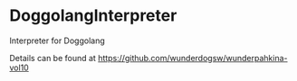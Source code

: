 # DoggolangInterpreter

Interpreter for Doggolang

Details can be found at https://github.com/wunderdogsw/wunderpahkina-vol10
